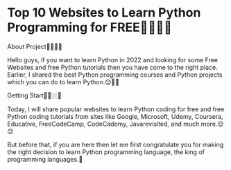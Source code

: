 # Top 10 Websites to Learn Python Programming for FREE👨‍💻👊🏼

 <a>About Project👨‍💻👊🏼<a>
 
<p> Hello guys, if you want to learn Python in 2022 and looking for some Free Websites and free Python tutorials then you have come to the right place. Earlier, I shared the best Python programming courses and Python projects which you can do to learn Python.😊👨‍💻</p>

  <a>Getting Start👨‍💻🏼👏<a>
 
Today, I will share popular websites to learn Python coding for free and free Python coding tutorials from sites like Google, Microsoft, Udemy, Coursera, Educative, FreeCodeCamp, CodeCademy, Javarevisited, and much more.😉😊

But before that, if you are here then let me first congratulate you for making the right decision to learn Python programming language, the king of programming languages.🎉
